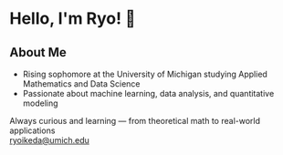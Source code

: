 # Hello, I'm Ryo! 👋

##  About Me
- Rising sophomore at the University of Michigan studying Applied Mathematics and Data Science  
- Passionate about machine learning, data analysis, and quantitative modeling
  
Always curious and learning — from theoretical math to real-world applications  
ryoikeda@umich.edu
